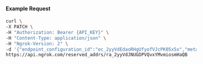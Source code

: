 <!-- Code generated for API Clients. DO NOT EDIT. -->

#### Example Request

```bash
curl \
-X PATCH \
-H "Authorization: Bearer {API_KEY}" \
-H "Content-Type: application/json" \
-H "Ngrok-Version: 2" \
-d '{"endpoint_configuration_id":"ec_2yyVdEdaoRHgUfyofVJcPK05x5x","metadata":"{\"proto\": \"ssh\"}"}' \
https://api.ngrok.com/reserved_addrs/ra_2yyVdJNUGDPVQvxYMvmiosmHaQB
```

